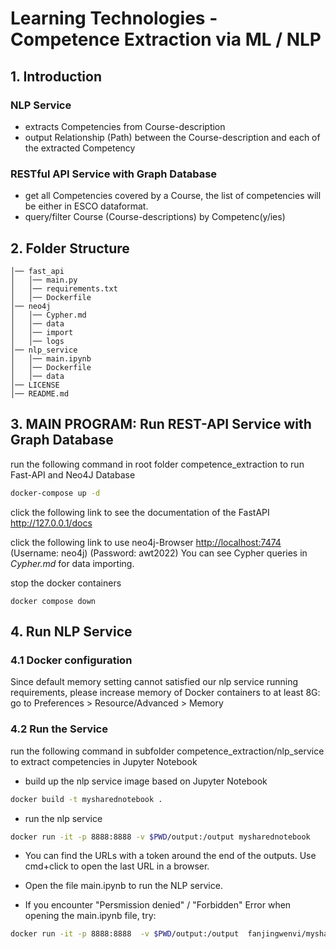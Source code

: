 # Learning Technologies - Competence Extraction via ML / NLP

## 1. Introduction

### NLP Service

- extracts Competencies from Course-description
- output Relationship (Path) between the Course-description and each of the extracted Competency

### RESTful API Service with Graph Database

- get all Competencies covered by a Course, the list of competencies will be either in ESCO dataformat.
- query/filter Course (Course-descriptions) by Competenc(y/ies)

## 2. Folder Structure

```
│── fast_api
│   │── main.py
│   │── requirements.txt
│   │── Dockerfile
│── neo4j
│   │── Cypher.md
│   │── data
│   │── import
│   │── logs
│── nlp_service
│   │── main.ipynb
│   │── Dockerfile
│   │── data
│── LICENSE
│── README.md
```

## 3. MAIN PROGRAM: Run REST-API Service with Graph Database

run the following command in root folder competence_extraction to run Fast-API and Neo4J Database

```bash
docker-compose up -d
```

click the following link to see the documentation of the FastAPI
<http://127.0.0.1/docs>

click the following link to use neo4j-Browser
<http://localhost:7474>
(Username: neo4j)
(Password: awt2022)
You can see Cypher queries in _Cypher.md_ for data importing.

stop the docker containers

```docker
docker compose down
```

## 4. Run NLP Service

### 4.1 Docker configuration

Since default memory setting cannot satisfied our nlp service running requirements, please increase memory of Docker containers to at least 8G:
go to Preferences > Resource/Advanced > Memory

### 4.2 Run the Service

run the following command in subfolder competence_extraction/nlp_service to extract competencies in Jupyter Notebook

- build up the nlp service image based on Jupyter Notebook

```bash
docker build -t mysharednotebook .
```

- run the nlp service

```bash
docker run -it -p 8888:8888 -v $PWD/output:/output mysharednotebook
```

- You can find the URLs with a token around the end of the outputs. Use cmd+click to open the last URL in a browser.

- Open the file main.ipynb to run the NLP service.

- If you encounter "Persmission denied" / "Forbidden" Error when opening the main.ipynb file, try:

```bash
docker run -it -p 8888:8888  -v $PWD/output:/output  fanjingwenvi/mysharednotebook:1.0
```

